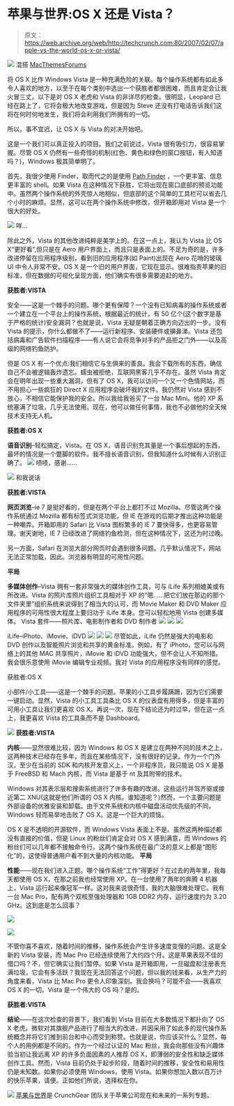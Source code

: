 # 苹果与世界:OS X 还是 Vista？

> 原文：<https://web.archive.org/web/http://techcrunch.com:80/2007/02/07/apple-vs-the-world-os-x-or-vista/>

![](img/d6431f0ff09a1a824759e95c4cbd80ed.png)
混搭 [MacThemesForums](https://web.archive.org/web/20230322164148/http://www.macthemesforums.net/viewtopic.php?t=3537&start=0&sid=b299d40b2a150151a3e093b7004c6780)

将 OS X 比作 Windows Vista 是一种充满危险的关联。每个操作系统都有如此多令人喜欢的地方，以至于在每个类别中选出一个获胜者都很困难，而且肯定会让我火冒三丈。以下是对 OS X 老虎和 Vista 的非详尽的检查。很明显，Leopard 已经在路上了，它将会极大地改变游戏，但是因为 Steve 还没有打电话告诉我们这将在何时何地发生，我们将会利用我们所拥有的一切。

所以，事不宜迟，让 OS X 与 Vista 的对决开始吧。

这是一个我们可以真正投入的项目。我们之前说过，Vista 很有吸引力，很容易掌握。尽管 OS X 仍然有一些奇怪的机制(红色、黄色和绿色的窗口按钮，有人知道吗？)，Windows 极其简单明了。

首先，我很少使用 Finder，取而代之的是使用 [Path Finder](https://web.archive.org/web/20230322164148/http://www.cocoatech.com/) ，一个更丰富、信息更丰富的 shell。如果 Vista 在这种情况下获胜，它将出现在窗口底部的预览功能中。虽然两个操作系统的外壳惊人地相似，但底部的这个简单的工具栏可以省去几个小时的麻烦。显然，这可以在两个操作系统中修改，但开箱即用对 Vista 是一个很大的好处。

![](img/1f7503cc2d4208cb58216a970774bd71.png)
咩…

除此之外，Vista 的其他改进纯粹是美学上的。在这一点上，我认为 Vista 比 OS X“更好看”,但只是在 Aero 用户界面上，而且只是表面上的。不足为奇的是，许多改进停留在应用程序级别，看到旧的应用程序(如 Paint)出现在 Aero 花哨的玻璃 UI 中令人非常不安。OS X 是一个旧的用户界面，它现在显示。很难指责苹果的旧标准，但在数据的可视化呈现方面，他们确实有很多需要追赶的地方。

**获胜者:VISTA**

安全——这是一个棘手的问题。哪个更有保障？一个没有已知病毒的操作系统或者一个建立在一个平台上的操作系统，根据最近的统计，有 50 亿个(这个数字是基于严格的统计)安全漏洞？也就是说，Vista 无疑是朝着正确方向迈出的一步。没有 Vista 的提示，你什么都做不了——运行新程序、安装硬件或擤鼻涕。Vista 还包括病毒和广告软件扫描程序——有人说它会将竞争对手的产品拒之门外——以及高级的网络钓鱼防护。

但是 OS X 有一个优点:我们相信它与生俱来的善良。我会下载所有的东西，确信自己不会被逻辑轰炸遗忘。蠕虫被拒绝，互联网黑客几乎不存在。虽然 Vista 肯定会在明年出现一些重大漏洞，但有了 OS X，我可以访问一个又一个色情网站，而不用担心一些疯狂的 Direct X 应用程序会破坏我的文件。我仍然对 Vista 感到不放心，不相信它能保护我的安全。所以我给我爸买了一台 Mac Mini。他的 XP 系统塞满了垃圾，几乎无法使用。现在，他可以做任何事情，我也不必做他的全天候技术支持无人机。

**获胜者:OS X**

**语音识别**–轻松搞定，Vista。在 OS X，语音识别充其量是一个事后想起的东西，最坏的情况是一个蹩脚的软件。我不擅长语音识别，但我知道什么时候有人识别正确了。
![](img/3649238d32dd06f75f3220c9c683bfcf.png)
啧啧，感谢……

![](img/1d17f033e00c1577ddece6e60187e213.png)
和我说话

**获胜者:VISTA**

**网页浏览**–ie 7 是挺好看的，但是在两个平台上都打不过 Mozilla。尽管这两个操作系统通过 Mozilla 都有标签式浏览功能，但 IE 在游戏的后期才推出这种功能是一种嘲弄。开箱即用的 Safari 比 Vista 图标繁多的 IE 7 要快得多，也更容易管理。谢天谢地，IE 7 已经改进了网络钓鱼检测，但在这种情况下，这还为时过晚。

另一方面，Safari 在浏览大部分网页时会遇到很多问题。几乎默认情况下，网站无法正常加载，因此。浏览器有明显的可用性问题。

**平局**

**多媒体创作**–Vista 拥有一套非常强大的媒体创作工具，可与 iLife 系列相媲美或有所改进。Vista 的照片库照片组织工具相对于 XP 的“嗯……把它们放在那边的那个文件夹里”组织系统来说得到了相当大的认可，而 Movie Maker 和 DVD Maker 应用程序的可用性很大程度上要归功于 iLife 本身。您可以轻松地用 Vista 创建多媒体。
Vista 套件——照片库、电影制作者和 DVD 制作者
![](img/91fb3e1df80fc2609acb069b466ec09b.png)
![](img/234c199f309910d52968091a7a6e6b26.png)
![](img/14e3bd9603cda5701b460d7e1329a599.png)

iLife–iPhoto、iMovie、iDVD
![](img/2a51396310ca5cf7aa66e5dffcebacb5.png)
![](img/0fc6203802c5ae47e6d11fe3e1bbc7ea.png)
![](img/c524c6262878e930f5344047f06cbc07.png)
尽管如此，iLife 仍然是强大的电影和 DVD 创作以及智能照片浏览和共享的黄金标准。例如，有了 iPhoto，您可以与网络上的其他 MAC 共享照片，iMovie 和 iDVD 功能强大，但不会让人不知所措。我会很乐意使用 iMovie 编辑专业视频。我对 Vista 的应用程序没有同样的感觉。

获胜者:OS X

小部件/小工具——这是一个棘手的问题。苹果的小工具步履蹒跚，因为它们需要一键启动。显然，Vista 的小工具工具条比 OS X 的仪表盘有用得多，但是丰富的可用小工具让我们更喜欢 OS X。再说一次，现在下结论还为时过早，但在这一点上，我更喜欢 Vista 的工具条而不是 Dashboard。


![](img/efc714aca2b3e9446cbf34959f6070a3.png)
**获胜者:VISTA**

**内核**——显然很难比较，因为 Windows 和 OS X 是建立在两种不同的技术之上，这两种技术已经存在多年，而且在某些情况下，没有很好的记录。作为一个门外汉，至少在当前的 SDK 和内核开发意义上，一个非程序员，我只能说 OS X 是基于 FreeBSD 和 Mach 内核，而 Vista 是基于 nt 及其附带的技术。

Windows 对其表示层和搜索系统进行了许多有趣的改进。这些运行并驾齐驱或接近第二 XNU(这就是他们所谓的 OS X 内核。谁知道呢？)然而，一个主要问题是外部设备的优雅安装和卸载。由于文件系统和内核中磁盘活动优先级的不同，Windows 轻而易举地击败了 OS X。这是一个巨大的烦恼。

OS X 是不透明的开源软件，而 Windows Vista 表面上不是。虽然这两种描述都没有直接的价值，但是 Linux 的粉丝们肯定会对 OS X 感到满意，而 Windows 的粉丝们可以几年都不接触命令行。这两个操作系统在最广泛的意义上都是“图形化”的，这使得普通用户看不到大量的内核功能。
**平局**

**性能**——现在我们进入正题。哪个操作系统“工作”得更好？在过去的两年里，我每天都使用 OS X，在那之前我也经常使用 XP。在一台使用了两年的奔腾 4 机器上，Vista 运行起来像冠军一样。这对我来说很奇怪，我的大脑很难处理它。我有一台 Mac Pro，配有两个双核至强处理器和 1GB DDR2 内存，运行速度约为 3.20 GHz。这到底是怎么回事？

![](img/24f8bd025a368ade5121bfdf4db75608.png)

![](img/7b7586c9f34e8a724418e0f976f761ec.png)

不管你喜不喜欢，随着时间的推移，操作系统会产生许多速度变慢的问题。这是全新的 Vista 安装，而 Mac Pro 已经连续使用了大约四个月。这是苹果表现不佳的借口吗？不，但它确实让我们暂停。如果 Vista 是开箱即用，一旦磁盘和注册表充满垃圾，它会有多活跃？我现在无法回答这个问题，但以我的钱来看，从生产力的角度来看，Vista 比 Mac Pro 更令人印象深刻。我会换吗？可能不会——我喜欢 OS X 的一切。Vista 是一个伟大的 OS 吗？是的。

**获胜者:VISTA**

**结论**——在这次检查的背景下，我们看到 Vista 目前在大多数情况下都扑向了 OS X 老虎。微软对其旗舰产品进行了相当大的改进，并因采用了如此多的现代操作系统概念并将它们推到前台和中心而受到称赞。也就是说，你应该买什么？显然，每个人的用例都是不同的。作为一个经过认证的 Mac 粉丝，我会向那些没有兴趣体验当初让我远离 XP 的许多负面因素的人推荐 OS X，即薄弱的安全性和缺乏媒体创作工具。然而，Vista 目前仍处于起步阶段，随着时间的推移，安全性和易用性仍是未知数。如果你必须使用 Windows，使用 Vista。如果你想加入数以百万计的快乐苹果，请便。正如他们所说，选择权在你。

![](img/4e00e99bb5285580fcd9cd040ed49c24.png)
[苹果与世界](https://web.archive.org/web/20230322164148/http://crunchgear.com/category/apple-vs-the-world/)是 CrunchGear 团队关于苹果公司现在和未来的一系列专题。